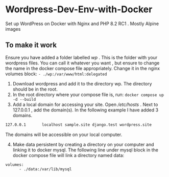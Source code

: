 # Wordpress-Dev-Env-with-Docker

Set up WordPress on Docker with Nginx and PHP 8.2 RC1 . Mostly Alpine images

## To make it work

Ensure you have added a folder labelled *wp* . This is the folder with your wordpress files. You can call it whatever you want , but ensure to change the name in the docker compose file appropriately. Change it in the nginx volumes block:
`- ./wp:/var/www/html:delegated`

1. Download wordpress and add it to the directory wp. The directory should be in the root.
2. In the root directory where your compose file is, run:
`docker compose up -d --build`
3. Add a local domain for accessing your site. Open */etc/hosts* . Next to 127.0.0.1 , add the domain(s). In the following example I have added 3 domains.

```bash
127.0.0.1       localhost sample.site django.test wordpress.site 
```

The domains will be accessible on your local computer.

4. Make data persistent by creating a directory on your computer and linking it to docker mysql. The following line under mysql block in the docker compose file will link a directory named data:

```docker
volumes:
      - ./data:/var/lib/mysql
```
